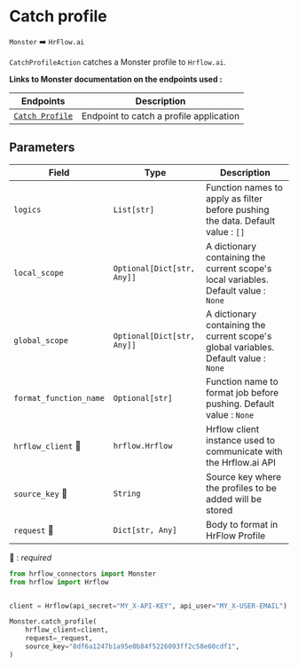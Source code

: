 # Catch profile
`Monster` :arrow_right: `HrFlow.ai`

`CatchProfileAction` catches a Monster profile to `Hrflow.ai`.

**Links to Monster documentation on the endpoints used :**

| Endpoints | Description |
| --------- | ----------- |
|[`Catch Profile`](https://partner.monster.com/apply-with-monster-implementing)|Endpoint to catch a profile application |

## Parameters

| Field | Type | Description |
| ----- | ---- | ----------- |
| `logics`  | `List[str]` | Function names to apply as filter before pushing the data. Default value : `[]`        |
| `local_scope`  | `Optional[Dict[str, Any]]` | A dictionary containing the current scope's local variables. Default value : `None`        |
| `global_scope`  | `Optional[Dict[str, Any]]` | A dictionary containing the current scope's global variables. Default value : `None`       |
| `format_function_name`  | `Optional[str]` | Function name to format job before pushing. Default value : `None`        |
| `hrflow_client` :red_circle: | `hrflow.Hrflow` | Hrflow client instance used to communicate with the Hrflow.ai API        |
| `source_key` :red_circle: | `String` | Source key where the profiles to be added will be stored        |
| `request` :red_circle: | `Dict[str, Any]` | Body to format in HrFlow Profile        |


:red_circle: : *required* 

```python
from hrflow_connectors import Monster
from hrflow import Hrflow


client = Hrflow(api_secret="MY_X-API-KEY", api_user="MY_X-USER-EMAIL")

Monster.catch_profile(
    hrflow_client=client,
    request=_request,
    source_key="8df6a1247b1a95e0b84f5226093ff2c58e60cdf1",
)
```